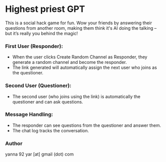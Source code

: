 # Highest priest GPT

This is a social hack game for fun. Wow your friends by answering their questions from another room, making them think it's AI doing the talking – but it’s really you behind the magic!

### First User (Responder):

  - When the user clicks Create Random Channel as Responder, they generate a random channel and become the responder.
  - The link generated will automatically assign the next user who joins as the questioner.

### Second User (Questioner):

  - The second user (who joins using the link) is automatically the questioner and can ask questions.

### Message Handling:

  - The responder can see questions from the questioner and answer them.
  - The chat log tracks the conversation.

### Author
yanna 92 yar [at] gmail (dot) com
